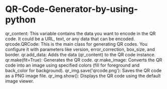 # QR-Code-Generator-by-using-python
qr_content: This variable contains the data you want to encode in the QR code. It could be a URL, text, or any data that can be encoded.
qrcode.QRCode: This is the main class for generating QR codes. You configure it with parameters like version, error_correction, box_size, and border.
qr.add_data: Adds the data (qr_content) to the QR code instance.
qr.make(fit=True): Generates the QR code.
qr.make_image: Converts the QR code into an image using specified colors (fill for foreground and back_color for background).
qr_img.save('qrcode.png'): Saves the QR code as a PNG image file.
qr_img.show(): Displays the QR code using the default image viewer.
